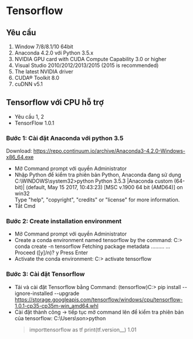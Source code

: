 # Tensorflow 
## Yêu cầu
  1. Window 7/8/8.1/10 64bit
  2. Anaconda 4.2.0 với Python 3.5.x
  3. NVIDIA GPU card with CUDA Compute Capability 3.0 or higher
  4. Visual Studio 2010/2012/2013/2015 (2015 is recommended)
  5. The latest NVIDIA driver
  6. CUDA® Toolkit 8.0
  7. cuDNN v5.1
## Tensorflow với CPU hỗ trợ
- Yêu cầu 1, 2
- TensorFlow 1.0.1
### Bước 1: Cài đặt Anaconda với python 3.5
  Download: https://repo.continuum.io/archive/Anaconda3-4.2.0-Windows-x86_64.exe    
  - Mở Command prompt với quyền Administrator  
  - Nhập Python để kiểm tra phiên bản Python, Anaconda đang sử dụng    
        C:\WINDOWS\system32>python
      Python 3.5.3 |Anaconda custom (64-bit)| (default, May 15 2017, 10:43:23) [MSC v.1900 64 bit (AMD64)] on win32           
      Type "help", "copyright", "credits" or "license" for more information.
  - Tắt Cmd
### Bước 2: Create installation environment  
  - Mở Command prompt với quyền Administrator  
  - Create a conda environment named tensorflow by the command: 
      C:\> conda create -n tensorflow
      Fetching package metadata .........
      …
      Proceed ([y]/n)? y
      Press Enter
  - Activate the conda environment:
      C:\> activate tensorflow

### Bước 3: Cài đặt Tensorflow
  - Tải và cài đặt Tensorflow bằng Command:
      (tensorflow)C:\> pip install --ignore-installed --upgrade https://storage.googleapis.com/tensorflow/windows/cpu/tensorflow-1.0.1-cp35-cp35m-win_amd64.whl
  - Cài đặt thành công -> tiếp tục mở command lên để kiểm tra phiên bản của tensorflow:
    C:\Users\son>python 
    >importtensorflow as tf
    >print(tf.version__)
    1.01
